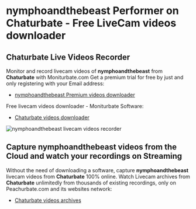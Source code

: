 # nymphoandthebeast Performer on Chaturbate - Free LiveCam videos downloader

## Chaturbate Live Videos Recorder

Monitor and record livecam videos of **nymphoandthebeast** from **Chaturbate** with Moniturbate.com
Get a premium trial for free by just and only registering with your Email address:
* [nymphoandthebeast Premium videos downloader](https://moniturbate.com/request-demo-licence-key.html)

Free livecam videos downloader - Moniturbate Software:
* [Chaturbate videos downloader](https://moniturbate.com/moniturbate-download-software.html)

![nymphoandthebeast livecam videos recorder](https://peachurnet.com/templates/moniturbate-software.png)


## Capture nymphoandthebeast videos from the Cloud and watch your recordings on Streaming

Without the need of downloading a software, capture **nymphoandthebeast** livecam videos from **Chaturbate** 100% online.
Watch Livecam archives from **Chaturbate** unlimitedly from thousands of existing recordings, only on Peachurbate.com and its websites network:
* [Chaturbate videos archives](https://peachurnet.com/)